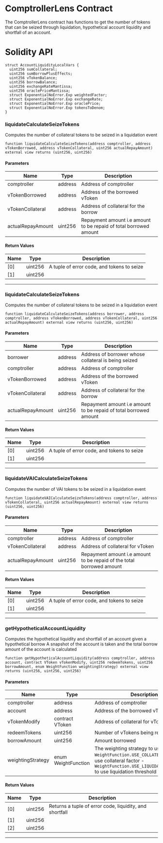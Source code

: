 # ComptrollerLens Contract
The ComptrollerLens contract has functions to get the number of tokens that
can be seized through liquidation, hypothetical account liquidity and shortfall of an account.

# Solidity API

```solidity
struct AccountLiquidityLocalVars {
  uint256 sumCollateral;
  uint256 sumBorrowPlusEffects;
  uint256 vTokenBalance;
  uint256 borrowBalance;
  uint256 exchangeRateMantissa;
  uint256 oraclePriceMantissa;
  struct ExponentialNoError.Exp weightedFactor;
  struct ExponentialNoError.Exp exchangeRate;
  struct ExponentialNoError.Exp oraclePrice;
  struct ExponentialNoError.Exp tokensToDenom;
}
```

### liquidateCalculateSeizeTokens

Computes the number of collateral tokens to be seized in a liquidation event

```solidity
function liquidateCalculateSeizeTokens(address comptroller, address vTokenBorrowed, address vTokenCollateral, uint256 actualRepayAmount) external view returns (uint256, uint256)
```

#### Parameters
| Name | Type | Description |
| ---- | ---- | ----------- |
| comptroller | address | Address of comptroller |
| vTokenBorrowed | address | Address of the borrowed vToken |
| vTokenCollateral | address | Address of collateral for the borrow |
| actualRepayAmount | uint256 | Repayment amount i.e amount to be repaid of total borrowed amount |

#### Return Values
| Name | Type | Description |
| ---- | ---- | ----------- |
| [0] | uint256 | A tuple of error code, and tokens to seize |
| [1] | uint256 |  |

- - -

### liquidateCalculateSeizeTokens

Computes the number of collateral tokens to be seized in a liquidation event

```solidity
function liquidateCalculateSeizeTokens(address borrower, address comptroller, address vTokenBorrowed, address vTokenCollateral, uint256 actualRepayAmount) external view returns (uint256, uint256)
```

#### Parameters
| Name | Type | Description |
| ---- | ---- | ----------- |
| borrower | address | Address of borrower whose collateral is being seized |
| comptroller | address | Address of comptroller |
| vTokenBorrowed | address | Address of the borrowed vToken |
| vTokenCollateral | address | Address of collateral for the borrow |
| actualRepayAmount | uint256 | Repayment amount i.e amount to be repaid of total borrowed amount |

#### Return Values
| Name | Type | Description |
| ---- | ---- | ----------- |
| [0] | uint256 | A tuple of error code, and tokens to seize |
| [1] | uint256 |  |

- - -

### liquidateVAICalculateSeizeTokens

Computes the number of VAI tokens to be seized in a liquidation event

```solidity
function liquidateVAICalculateSeizeTokens(address comptroller, address vTokenCollateral, uint256 actualRepayAmount) external view returns (uint256, uint256)
```

#### Parameters
| Name | Type | Description |
| ---- | ---- | ----------- |
| comptroller | address | Address of comptroller |
| vTokenCollateral | address | Address of collateral for vToken |
| actualRepayAmount | uint256 | Repayment amount i.e amount to be repaid of the total borrowed amount |

#### Return Values
| Name | Type | Description |
| ---- | ---- | ----------- |
| [0] | uint256 | A tuple of error code, and tokens to seize |
| [1] | uint256 |  |

- - -

### getHypotheticalAccountLiquidity

Computes the hypothetical liquidity and shortfall of an account given a hypothetical borrow
     A snapshot of the account is taken and the total borrow amount of the account is calculated

```solidity
function getHypotheticalAccountLiquidity(address comptroller, address account, contract VToken vTokenModify, uint256 redeemTokens, uint256 borrowAmount, enum WeightFunction weightingStrategy) external view returns (uint256, uint256, uint256)
```

#### Parameters
| Name | Type | Description |
| ---- | ---- | ----------- |
| comptroller | address | Address of comptroller |
| account | address | Address of the borrowed vToken |
| vTokenModify | contract VToken | Address of collateral for vToken |
| redeemTokens | uint256 | Number of vTokens being redeemed |
| borrowAmount | uint256 | Amount borrowed |
| weightingStrategy | enum WeightFunction | The weighting strategy to use:                          - `WeightFunction.USE_COLLATERAL_FACTOR` to use collateral factor                          - `WeightFunction.USE_LIQUIDATION_THRESHOLD` to use liquidation threshold |

#### Return Values
| Name | Type | Description |
| ---- | ---- | ----------- |
| [0] | uint256 | Returns a tuple of error code, liquidity, and shortfall |
| [1] | uint256 |  |
| [2] | uint256 |  |

- - -

